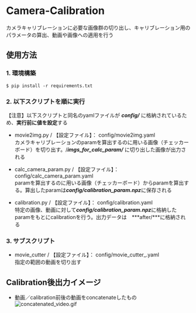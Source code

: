 # Camera-Calibration
カメラキャリブレーションに必要な画像群の切り出し、キャリブレーション用のパラメータの算出、動画や画像への適用を行う

## 使用方法
### 1. 環境構築  
```
$ pip install -r requirements.txt
```
### 2. 以下スクリプトを順に実行  
【注意】以下スクリプトと同名のyamlファイルが ***config/*** に格納されているため、**実行前に値を設定**する
- movie2img.py / 【設定ファイル】： config/movie2img.yaml  
カメラキャリブレーションのparamを算出するのに用いる画像（チェッカーボード）を切り出す。/***imgs_for_calc_param/*** に切り出した画像が出力される

- calc_camera_param.py / 【設定ファイル】： config/calc_camera_param.yaml  
paramを算出するのに用いる画像（チェッカーボード）からparamを算出する。算出したparamは***config/calibration_param.npz***に保存される

- calibration.py / 【設定ファイル】： config/calibration.yaml  
特定の画像、動画に対して***config/calibration_param.npz***に格納したparamをもとにcalibrationを行う。出力データは　***after/***に格納される

### 3. サブスクリプト
- movie_cutter / 【設定ファイル】： config/movie_cutter_.yaml  
指定の範囲の動画を切り出す

## Calibration後出力イメージ
- 動画／calibration前後の動画をconcatenateしたもの  
![concatenated_video.gif](/sample/concatenated_video.gif)